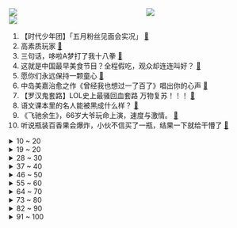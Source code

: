 <div >
	<a style="float:left;width:55%;" href = "https://github.com/anuraghazra/github-readme-stats">
	 <img src = "https://github-readme-stats.vercel.app/api?username=iuuuuuaena&theme=buefy&show_icons=true"/>
	</a>
	<a  style="float:right;width:45%" href = "https://github.com/anuraghazra/github-readme-stats">
	 <img  src="https://github-readme-stats.vercel.app/api/top-langs/?username=anuraghazra&layout=compact"/>
	</a>
	</div>

[![](https://img.shields.io/badge/jxd-@jxdgogogo.xyz-yellowgreen.svg)](https://www.jxdgogogo.xyz)<br>
1. 【时代少年团】「五月粉丝见面会实况」 [:link:](//www.bilibili.com/video/BV1SV411W7hc) <br>
2. 高素质玩家 [:link:](//www.bilibili.com/video/BV1ho4y1X77A) <br>
3. 三句话，哆啦A梦打了我十八拳 [:link:](//www.bilibili.com/video/BV1tU4y137aT) <br>
4. 这就是中国最早美食节目？全程假吃，观众却连连叫好？ [:link:](//www.bilibili.com/video/BV12h411h78M) <br>
5. 愿你们永远保持一颗童心 [:link:](//www.bilibili.com/video/BV1sh41167SC) <br>
6. 中岛美嘉治愈之作《曾经我也想过一了百了》唱出你的心声 [:link:](//www.bilibili.com/video/BV1QM4y1T7br) <br>
7. 【罗汉鬼套路】LOL史上最骚回血套路  万物复苏！！！ [:link:](//www.bilibili.com/video/BV1yf4y1L71Q) <br>
8. 语文课本里的名人能被黑成什么样？ [:link:](//www.bilibili.com/video/BV1AK4y1u7W7) <br>
9. 《飞驰余生》，66岁大爷玩命上演，速度与激情。 [:link:](//www.bilibili.com/video/BV1N44y1B7Se) <br>
10. 听说瓶装百香果会爆炸，小伙不信买了一瓶，结果一下就给干懵了 [:link:](//www.bilibili.com/video/BV1mK4y1M7mh) <br>
<details>
<summary>10 ~ 20</summary>

11. 手绘327张！让五条悟动起来 [:link:](//www.bilibili.com/video/BV1no4y1X7SC) <br>
12. 仙侠不是不好看了！是已经死了！ [:link:](//www.bilibili.com/video/BV1qy4y1K7HY) <br>
13. 千万不要随便回复网友的评论 [:link:](//www.bilibili.com/video/BV14o4y1X7qX) <br>
14. 自制木人桩菠萝削皮器，打一套咏春，削一个菠萝 [:link:](//www.bilibili.com/video/BV14V411W79j) <br>
15. 《原神》2.0版本PV：「不动鸣神，泡影断灭」 [:link:](//www.bilibili.com/video/BV1Lo4y1X7xY) <br>
16. 面试时说自己有300万粉丝 场面失控了！ [:link:](//www.bilibili.com/video/BV1WV411W7HZ) <br>
17. 河南90后小哥撑起“5元抗癌厨房”，快要坚持不住了，7年不涨价，很多网友让我去看看，7毛钱做了碗西红柿鸡蛋面，好吃 [:link:](//www.bilibili.com/video/BV1oq4y1p7Md) <br>
18. 5年重播3000次！名场面制造机《亮剑》P1 [:link:](//www.bilibili.com/video/BV1yM4y1K7DK) <br>
19. 【刘耀文】谁在躁动！来自天才主舞的极致诱惑，是你梦里的《criminal》吗？ [:link:](//www.bilibili.com/video/BV1JU4y1378N) <br>
</details>
<details>
<summary>19 ~ 20</summary>

20. 四分钟不心动挑战！内娱竹马高甜对视唱情歌，牵手摸头背靠背，这谁顶得住啊？|《世界上的另一个我》 [:link:](//www.bilibili.com/video/BV1y64y1b7YB) <br>
21. 自制cg短片致敬《鬼灭之刃》 [:link:](//www.bilibili.com/video/BV1sL411W7LD) <br>
22. 【真人游戏王】超燃特效对战！ [:link:](//www.bilibili.com/video/BV1fV411W7Hz) <br>
23. 《崩坏3》动画短片「薪炎永燃」 [:link:](//www.bilibili.com/video/BV1b44y1q7Cb) <br>
24. 高位截瘫消防员受伤八年整 感恩遇见bilibili小破站让我不再孤单 [:link:](//www.bilibili.com/video/BV1RK4y1M7h2) <br>
25. 【内鬼对线】劳资今天必把打小报告的干碎!!! [:link:](//www.bilibili.com/video/BV1Qg411u7Zx) <br>
26. 这一个要卖50块钱真的值吗！？ [:link:](//www.bilibili.com/video/BV1N64y1X78T) <br>
27. 【桃大】明星涉毒还能有复出的机会吗？ [:link:](//www.bilibili.com/video/BV1mb4y1r736) <br>
28. 花一百小时把十五斤大龟壳做成龟苓膏！一口下去直接翻白眼！ [:link:](//www.bilibili.com/video/BV1PU4y137iN) <br>
</details>
<details>
<summary>28 ~ 30</summary>

29. 【严浩翔】国内舞台堪比韩娱打歌舞台？点击就看男高摇身一变冷冽美人 疯就对了 丨criminal直拍 Cover泰民 [:link:](//www.bilibili.com/video/BV1g54y1n76s) <br>
30. 我的猫狂奔了一整夜(原创曲) [:link:](//www.bilibili.com/video/BV1FB4y1T7dr) <br>
31. 【荷塘月色积木工程竣工】投币许愿功能实现了 [:link:](//www.bilibili.com/video/BV1Y64y147FR) <br>
32. 三  国  猛  男  杀 [:link:](//www.bilibili.com/video/BV12M4y1M7PQ) <br>
33. 龙女仆的叫声你听过吗？ [:link:](//www.bilibili.com/video/BV1s64y147d9) <br>
34. 让子弹飞饭桌上的对话到底藏了多少隐喻？ [:link:](//www.bilibili.com/video/BV1Kw411d748) <br>
35. 【STN快报第五季45】夭寿了，吸血鬼不吸血，改吃鸡了！（导演剪辑版） [:link:](//www.bilibili.com/video/BV1F54y1n7Fd) <br>
36. B站陈奕迅《嘉宾》真.粤语版，有种抱憾终生，名为做你嘉宾。 [:link:](//www.bilibili.com/video/BV1xV411W7uq) <br>
37. 【Wallpaper Engine】这就是我私藏十年的神仙动态壁纸，每一张都美哭了 [:link:](//www.bilibili.com/video/BV1764y1X7Ai) <br>
</details>
<details>
<summary>37 ~ 40</summary>

38. 老爸和老弟越来越难对付了 [:link:](//www.bilibili.com/video/BV1nb4y1k7P9) <br>
39. 坏 女 人  ！ [:link:](//www.bilibili.com/video/BV1cU4y137yx) <br>
40. 肉馅超多，皮脆喷汁~成本3元一个的超大馅饼秘方免费送！好耶~ [:link:](//www.bilibili.com/video/BV1zv411J7V7) <br>
41. 【罗翔】今天我们不聊法律，聊一聊“真正的朋友” [:link:](//www.bilibili.com/video/BV1cb4y1k7hJ) <br>
42. 血槽已空！这是不花钱就能看的吗？ 宋亚轩翻跳泰民《criminal》 [:link:](//www.bilibili.com/video/BV1f44y1q7dQ) <br>
43. 逸语道破：滴滴，别忘了你是一家中国企业 [:link:](//www.bilibili.com/video/BV1Jf4y1L7Jq) <br>
44. ❄ 蜜 雪 冰 城 官 方 诱 捕 器 ❄ [:link:](//www.bilibili.com/video/BV1Fh411a7Wn) <br>
45. 6万做肋骨鼻，身体被切开，却没有取肋！不能忍！教科书式维权，一定要看！ [:link:](//www.bilibili.com/video/BV1464y147RE) <br>
46. 【汪品先】百慕大三角的传说是真是假？水底气体涌出导致灾难？ [:link:](//www.bilibili.com/video/BV1W64y147Ac) <br>
</details>
<details>
<summary>46 ~ 50</summary>

47. 废 话 连 篇 [:link:](//www.bilibili.com/video/BV1YX4y1w7wt) <br>
48. 【三大运营商】梦幻联动！新宝岛 5G还原版！ [:link:](//www.bilibili.com/video/BV14V411W78P) <br>
49. 神 威 难 掩 血 与 泪 ！火影微电影《面具》 [:link:](//www.bilibili.com/video/BV1LX4y1w7tU) <br>
50. 神秘的果汁配方！快来尝尝！ [:link:](//www.bilibili.com/video/BV1Qw411R7JP) <br>
51. 腾讯网易全认真了！国游决战之刻 原神竞品将批量来临！【膨胀说】 [:link:](//www.bilibili.com/video/BV18U4y13781) <br>
52. 朋友家食物泛滥，漠叔赶去帮忙，大家心里都乐开了花儿 [:link:](//www.bilibili.com/video/BV1Fh411a7Bs) <br>
53. 【沙雕说唱】一首rap听遍上半年最火神曲之加电版 [:link:](//www.bilibili.com/video/BV1hy4y1K7mL) <br>
54. 我买了拼夕夕上面所有的泡泡机 [:link:](//www.bilibili.com/video/BV1WB4y1N7C5) <br>
55. 【贺峻霖】杀疯了！现场突发事故衣服炸开？处变不惊的模范处理 时代少年团贺峻霖翻跳李泰民《criminal》四机位focus [:link:](//www.bilibili.com/video/BV1Pq4y1W7tw) <br>
</details>
<details>
<summary>55 ~ 60</summary>

56. 【超时空大决战吐槽】特摄片就没有不摔飞机的主！科学家都是骗人的 [:link:](//www.bilibili.com/video/BV1o64y1Q783) <br>
57. 三句话让导师为我投一篇SCI [:link:](//www.bilibili.com/video/BV1zf4y1b73e) <br>
58. 怒花三万，只为测出两块的烤肠里究竟有什么【老爸评测】 [:link:](//www.bilibili.com/video/BV1Fy4y1T7Uu) <br>
59. 「薪火公益计划」首站纪录片 [:link:](//www.bilibili.com/video/BV18g411T7nH) <br>
60. 英国疫情再次爆发 只能在家里做个馅儿饼吃 [:link:](//www.bilibili.com/video/BV1164y1b7cU) <br>
61. 石原里美的微笑挑战 抗住30秒可白嫖 [:link:](//www.bilibili.com/video/BV1KL411W7dR) <br>
62. 专访铁牛杰哥：杰哥黑化的背后，其实是导演的惊天阴谋？！ [:link:](//www.bilibili.com/video/BV1R44y1q7dh) <br>
63. 等  神  里 💰 [:link:](//www.bilibili.com/video/BV18g411u79C) <br>
64. 《 生  殖  隔  离 》 [:link:](//www.bilibili.com/video/BV1my4y1K7Cy) <br>
</details>
<details>
<summary>64 ~ 70</summary>

65. 炎律诞生！姬子告别？带你看薪炎律者的崛起之路！「崩坏3剧情讲堂#09」 [:link:](//www.bilibili.com/video/BV1eU4y137dw) <br>
66. 纯展示 试穿粉丝给我挑的辣妹裙…能出门吗？？？ [:link:](//www.bilibili.com/video/BV1Yo4y1X7NM) <br>
67. 全员全程全纪录 4K【游戏环节直拍】 宋亚轩 刘耀文 严浩翔 贺峻霖 朱志鑫 210504 重庆五月粉丝见面会 时代少年团 [:link:](//www.bilibili.com/video/BV1gh41167Rw) <br>
68. 《你百大没了》 演技自修课01 [:link:](//www.bilibili.com/video/BV1uM4y1M7qx) <br>
69. 反正也不涨粉了！ [:link:](//www.bilibili.com/video/BV1t44y1q7F4) <br>
70. 【洛天依原创曲】夏虫【2021官方生贺曲】 [:link:](//www.bilibili.com/video/BV1Hf4y1L7MF) <br>
71. 奶茶成本两块卖三十？谁要毁掉蜜雪冰城？揭露黑心奶茶骗局【牛顿】 [:link:](//www.bilibili.com/video/BV1zw411R7t4) <br>
72. 大家别骂了，1万8中到显卡都是演的！ [:link:](//www.bilibili.com/video/BV1f64y1Q7y2) <br>
73. 立体糖画螳螂，文明观看，请勿卧槽！！！ [:link:](//www.bilibili.com/video/BV1Xq4y1p7bE) <br>
</details>
<details>
<summary>73 ~ 80</summary>

74. 逛吃又跳舞！王冰冰体验东北乡村一日游 [:link:](//www.bilibili.com/video/BV1Ho4y1X7Fo) <br>
75. 《仅 粉 丝 可 见 的 纯 情 男 孩》：他又被18岁少女骗了！ [:link:](//www.bilibili.com/video/BV1G54y1n7eE) <br>
76. 两个月练出6块腹肌，但我却不快乐了。。。。。。 [:link:](//www.bilibili.com/video/BV1mg411u77i) <br>
77. 趁现在没人看发一下好了，我真的不想再读了，哭唧唧()要累死我了 [:link:](//www.bilibili.com/video/BV1ev411J7sS) <br>
78. 追  逐  大  赛 [:link:](//www.bilibili.com/video/BV15L411W73t) <br>
79. 无脸羊的报复心有多强 [:link:](//www.bilibili.com/video/BV1v64y147EZ) <br>
80. 活久见！“平替私人影院”的涉黄窝点！ [:link:](//www.bilibili.com/video/BV1TB4y1N7PR) <br>
81. 玩辅助总是瞎逛？你反思一下 [:link:](//www.bilibili.com/video/BV1QV411W75q) <br>
82. 阿根廷时隔28年夺冠 ！梅西终于圆梦！ [:link:](//www.bilibili.com/video/BV1Uf4y1L7zf) <br>
</details>
<details>
<summary>82 ~ 90</summary>

83. 【SDARK】苍天之剑！舞降上海！万代 1/100 FM 自由高达 Ver. GCP【《机动战士高达SEED》上海立像 高达模型刻线喷涂加灯改造制作分享】 [:link:](//www.bilibili.com/video/BV1Sh411h748) <br>
84. 猫：报告母星，发现人类的幼崽！潜在威胁值99％！|整蛊人类男性和猫 [:link:](//www.bilibili.com/video/BV1xg411T79T) <br>
85. 两  猫  大  战， 竟  比  博  人  燃 [:link:](//www.bilibili.com/video/BV1dq4y1p7GL) <br>
86. 研究生导师抓学生打游戏堪比抓奸现场，有一个差点没抓到 [:link:](//www.bilibili.com/video/BV1Fw411d7QG) <br>
87. 【宋亚轩】17岁少年自作RAP词改编「四面楚歌」 [:link:](//www.bilibili.com/video/BV1SV411W7ss) <br>
88. 【白敬亭】在上海的那些“小”事儿 [:link:](//www.bilibili.com/video/BV1vv411J7WZ) <br>
89. 外国黑粉深夜给我发来奇怪软件，打开后我一宿没睡！ [:link:](//www.bilibili.com/video/BV1sy4y1K76a) <br>
90. 【严浩翔】封神现场 再来亿遍！内娱16岁酷拽爱豆cover泰民前辈《criminal》舞台竟帅成这样！丨四机位直拍focus [:link:](//www.bilibili.com/video/BV1Bo4y1X7AU) <br>
91. 暑 假 工 内 卷 现 状 [:link:](//www.bilibili.com/video/BV1Gw411d7xA) <br>
</details>
<details>
<summary>91 ~ 100</summary>

92. 【刘耀文】15岁新晋男高强势卡点翻跳Criminal｜“不想再挣扎逃离 将我完全摧毁吧”｜Criminal 四机位精剪版直拍 [:link:](//www.bilibili.com/video/BV1t64y1X7Mm) <br>
93. 《原神》万叶手书「可叹叶飘零，归期未有期」 [:link:](//www.bilibili.com/video/BV17M4y1M7Lv) <br>
94. 316只小龙虾养了7个月，今天来喂它们最后一餐 [:link:](//www.bilibili.com/video/BV1HB4y1N7w1) <br>
95. 白 嫖 党 VS 三 连 党 [:link:](//www.bilibili.com/video/BV1nb4y1k7ig) <br>
96. 主人假装被咬到了之后……水獭的反应也太可爱了！【小樱花和小年糕】 [:link:](//www.bilibili.com/video/BV1YB4y1T7Jh) <br>
97. 当五个回复能力极强的英雄聚在一起！五奶不死流诞生了 [:link:](//www.bilibili.com/video/BV1Vq4y1x78E) <br>
98. 你也许从来没有玩懂“大鱼吃小鱼”这款经典游戏！ [:link:](//www.bilibili.com/video/BV1aB4y1N72p) <br>
99. 谁能猜到结局我倒立洗头（二） [:link:](//www.bilibili.com/video/BV14X4y1w7aY) <br>
100. 【MV】空腹／まふまふ [:link:](//www.bilibili.com/video/BV1Cg411u7i8) <br>
</details>
